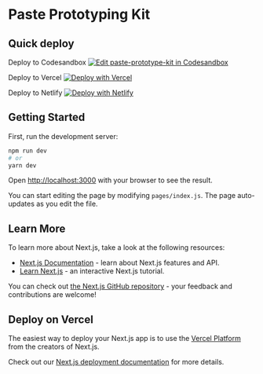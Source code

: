 # Paste Prototyping Kit

## Quick deploy

Deploy to Codesandbox
[![Edit paste-prototype-kit in Codesandbox](https://codesandbox.io/static/img/play-codesandbox.svg)](https://githubbox.com/twilio-labs/paste-prototype-kit)

Deploy to Vercel
[![Deploy with Vercel](https://vercel.com/button)](https://vercel.com/import/project?template=https://github.com/twilio-labs/paste-prototype-kit/tree/main)

Deploy to Netlify
[![Deploy with Netlify](https://www.netlify.com/img/deploy/button.svg)](https://app.netlify.com/start/deploy?repository=https://github.com/twilio-labs/paste-prototype-kit)

## Getting Started

First, run the development server:

```bash
npm run dev
# or
yarn dev
```

Open [http://localhost:3000](http://localhost:3000) with your browser to see the result.

You can start editing the page by modifying `pages/index.js`. The page auto-updates as you edit the file.

## Learn More

To learn more about Next.js, take a look at the following resources:

- [Next.js Documentation](https://nextjs.org/docs) - learn about Next.js features and API.
- [Learn Next.js](https://nextjs.org/learn) - an interactive Next.js tutorial.

You can check out [the Next.js GitHub repository](https://github.com/zeit/next.js/) - your feedback and contributions are welcome!

## Deploy on Vercel

The easiest way to deploy your Next.js app is to use the [Vercel Platform](https://vercel.com/import?utm_medium=default-template&filter=next.js&utm_source=create-next-app&utm_campaign=create-next-app-readme) from the creators of Next.js.

Check out our [Next.js deployment documentation](https://nextjs.org/docs/deployment) for more details.
